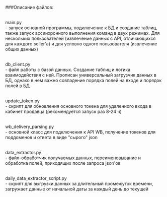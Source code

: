 ###Описание файлов:


<br>main.py</br> - запуск основной программы, подключение к БД и создание 
таблиц, также запуск ассинхронного выполнения команд в двух режимах. Для нескольких 
пользователей (извлечение данных с API, отличающихся для каждого seller'а) 
и для условно одного пользователя (извлечение общих данных)

<br>db_client.py</br> - файл работы с базой данных. Создание таблиц и логика 
взаимодействия с ней. Прописан универсальный загрузчик данных в БД, однако 
в нем важно совпадение порядка полей на входе и порядок полей в БД

<br>update_token.py</br> - скрипт для обновления основного токена для удаленного 
входа в кабинет продавца (рекомендуется запуск раз 8-24 ч)

<br>wb_delivery_parsing.py</br> - основной класс для подключения к API WB, получение 
токенов для поддоменов и ответа в виде "сырого" json 

<br>data_extractor.py</br> - файл-обработчик получаемых данных, переименовывание и 
обработка полей, приходящих после запроса json'ов

<br>daily_data_extractor_script.py</br> - скрипт для выгрузки данных за длительный 
промежуток времени, загружает данные от начальной даты за каждый день до 
текущей